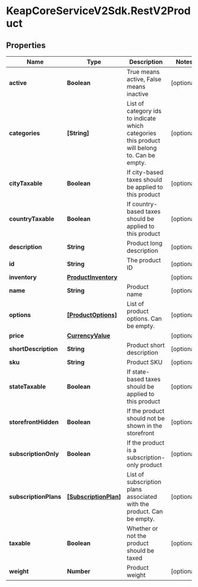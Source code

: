 # KeapCoreServiceV2Sdk.RestV2Product

## Properties

Name | Type | Description | Notes
------------ | ------------- | ------------- | -------------
**active** | **Boolean** | True means active, False means inactive | [optional] 
**categories** | **[String]** | List of category ids to indicate which categories this product will belong to. Can be empty. | [optional] 
**cityTaxable** | **Boolean** | If city-based taxes should be applied to this product | [optional] 
**countryTaxable** | **Boolean** | If country-based taxes should be applied to this product | [optional] 
**description** | **String** | Product long description | [optional] 
**id** | **String** | The product ID | [optional] 
**inventory** | [**ProductInventory**](ProductInventory.md) |  | [optional] 
**name** | **String** | Product name | [optional] 
**options** | [**[ProductOptions]**](ProductOptions.md) | List of product options. Can be empty. | [optional] 
**price** | [**CurrencyValue**](CurrencyValue.md) |  | [optional] 
**shortDescription** | **String** | Product short description | [optional] 
**sku** | **String** | Product SKU | [optional] 
**stateTaxable** | **Boolean** | If state-based taxes should be applied to this product | [optional] 
**storefrontHidden** | **Boolean** | If the product should not be shown in the storefront | [optional] 
**subscriptionOnly** | **Boolean** | If the product is a subscription-only product | [optional] 
**subscriptionPlans** | [**[SubscriptionPlan]**](SubscriptionPlan.md) | List of subscription plans associated with the product. Can be empty. | [optional] 
**taxable** | **Boolean** | Whether or not the product should be taxed | [optional] 
**weight** | **Number** | Product weight | [optional] 


